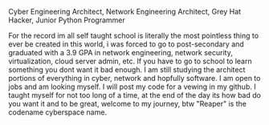 Cyber Engineering Architect, Network Engineering Architect, Grey Hat Hacker, Junior Python Programmer

For the record im all self taught school is literally the most pointless thing to ever be created in this world, i was forced to go to post-secondary and graduated with a 3.9 GPA in network engineering, network security, virtualization, cloud server admin, etc. 
If you have to go to school to learn something you dont want it bad enough. I am still studying the architect portions of everything in cyber, network and hopfully software. I am open to jobs and am looking myself. I will post my code for a vewing in my github. 
I taught myself for not too long of a time, at the end of the day its how bad do you want it and to be great, welcome to my journey, btw "Reaper" is the codename cyberspace name. 
